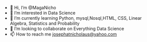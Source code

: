 - 👋 Hi, I’m @MagaNicho
- 👀 I’m interested in Data Science
- 🌱 I’m currently learning Python, mysql,Nosql,HTML, CSS, Linear Algebra, Statistics and Probability
- 💞️ I’m looking to collaborate on Everything Data Science
- 📫 How to reach me josephatnicholaus@yahoo.com

<!---
MagaNicho/MagaNicho is a ✨ special ✨ repository because its `README.md` (this file) appears on your GitHub profile.
You can click the Preview link to take a look at your changes.
--->
